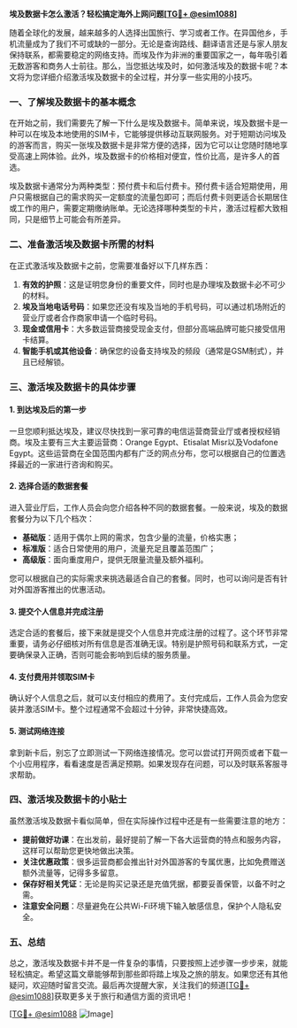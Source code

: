 **埃及数据卡怎么激活？轻松搞定海外上网问题[[TG💪+ @esim1088](https://t.me/s/esim1088)]**

随着全球化的发展，越来越多的人选择出国旅行、学习或者工作。在异国他乡，手机流量成为了我们不可或缺的一部分。无论是查询路线、翻译语言还是与家人朋友保持联系，都需要稳定的网络支持。而埃及作为非洲的重要国家之一，每年吸引着无数游客和商务人士前往。那么，当您抵达埃及时，如何激活埃及的数据卡呢？本文将为您详细介绍激活埃及数据卡的全过程，并分享一些实用的小技巧。

### 一、了解埃及数据卡的基本概念

在开始之前，我们需要先了解一下什么是埃及数据卡。简单来说，埃及数据卡是一种可以在埃及本地使用的SIM卡，它能够提供移动互联网服务。对于短期访问埃及的游客而言，购买一张埃及数据卡是非常方便的选择，因为它可以让您随时随地享受高速上网体验。此外，埃及数据卡的价格相对便宜，性价比高，是许多人的首选。

埃及数据卡通常分为两种类型：预付费卡和后付费卡。预付费卡适合短期使用，用户只需根据自己的需求购买一定额度的流量包即可；而后付费卡则更适合长期居住或工作的用户，需要定期缴纳账单。无论选择哪种类型的卡片，激活过程都大致相同，只是细节上可能会有所差异。

### 二、准备激活埃及数据卡所需的材料

在正式激活埃及数据卡之前，您需要准备好以下几样东西：

1. **有效的护照**：这是证明您身份的重要文件，同时也是办理埃及数据卡必不可少的材料。
2. **埃及当地电话号码**：如果您还没有埃及当地的手机号码，可以通过机场附近的营业厅或者合作商家申请一个临时号码。
3. **现金或信用卡**：大多数运营商接受现金支付，但部分高端品牌可能只接受信用卡结算。
4. **智能手机或其他设备**：确保您的设备支持埃及的频段（通常是GSM制式），并且已经解锁。

### 三、激活埃及数据卡的具体步骤

#### 1. 到达埃及后的第一步

一旦您顺利抵达埃及，建议尽快找到一家可靠的电信运营商营业厅或者授权经销商。埃及主要有三大主要运营商：Orange Egypt、Etisalat Misr以及Vodafone Egypt。这些运营商在全国范围内都有广泛的网点分布，您可以根据自己的位置选择最近的一家进行咨询和购买。

#### 2. 选择合适的数据套餐

进入营业厅后，工作人员会向您介绍各种不同的数据套餐。一般来说，埃及的数据套餐分为以下几个档次：

- **基础版**：适用于偶尔上网的需求，包含少量的流量，价格实惠；
- **标准版**：适合日常使用的用户，流量充足且覆盖范围广；
- **高级版**：面向重度用户，提供无限量流量及额外福利。

您可以根据自己的实际需求来挑选最适合自己的套餐。同时，也可以询问是否有针对外国游客推出的优惠活动。

#### 3. 提交个人信息并完成注册

选定合适的套餐后，接下来就是提交个人信息并完成注册的过程了。这个环节非常重要，请务必仔细核对所有信息是否准确无误。特别是护照号码和联系方式，一定要确保录入正确，否则可能会影响到后续的服务质量。

#### 4. 支付费用并领取SIM卡

确认好个人信息之后，就可以支付相应的费用了。支付完成后，工作人员会为您安装并激活SIM卡。整个过程通常不会超过十分钟，非常快捷高效。

#### 5. 测试网络连接

拿到新卡后，别忘了立即测试一下网络连接情况。您可以尝试打开网页或者下载一个小应用程序，看看速度是否满足预期。如果发现存在问题，可以及时联系客服寻求帮助。

### 四、激活埃及数据卡的小贴士

虽然激活埃及数据卡看似简单，但在实际操作过程中还是有一些需要注意的地方：

- **提前做好功课**：在出发前，最好提前了解一下各大运营商的特点和服务内容，这样可以帮助您更快地做出决策。
- **关注优惠政策**：很多运营商都会推出针对外国游客的专属优惠，比如免费赠送额外流量等，记得多多留意。
- **保存好相关凭证**：无论是购买记录还是充值凭据，都要妥善保管，以备不时之需。
- **注意安全问题**：尽量避免在公共Wi-Fi环境下输入敏感信息，保护个人隐私安全。

### 五、总结

总之，激活埃及数据卡并不是一件复杂的事情，只要按照上述步骤一步步来，就能轻松搞定。希望这篇文章能够帮到那些即将踏上埃及之旅的朋友。如果您还有其他疑问，欢迎随时留言交流。最后再次提醒大家，关注我们的频道[[TG💪+ @esim1088](https://t.me/s/esim1088)]获取更多关于旅行和通信方面的资讯吧！

[[TG💪+ @esim1088](https://t.me/s/esim1088) ![Image](https://i.postimg.cc/4NQfJmqS/Snipaste-2025-05-13-00-14-12.png)]